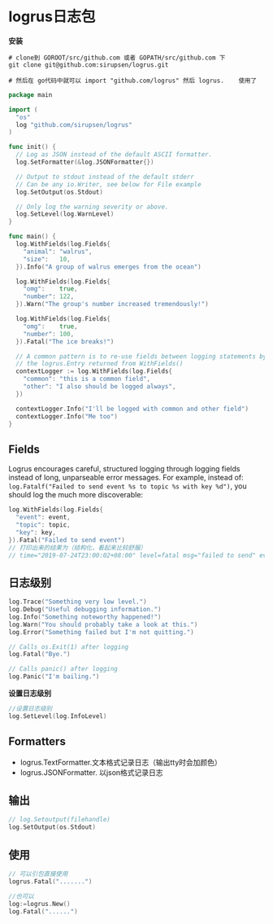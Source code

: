 # logrus日志包

**安装**

```
# clone到 GOROOT/src/github.com 或者 GOPATH/src/github.com 下
git clone git@github.com:sirupsen/logrus.git

# 然后在 go代码中就可以 import "github.com/logrus" 然后 logrus.    使用了
```



```go
package main

import (
  "os"
  log "github.com/sirupsen/logrus"
)

func init() {
  // Log as JSON instead of the default ASCII formatter.
  log.SetFormatter(&log.JSONFormatter{})

  // Output to stdout instead of the default stderr
  // Can be any io.Writer, see below for File example
  log.SetOutput(os.Stdout)

  // Only log the warning severity or above.
  log.SetLevel(log.WarnLevel)
}

func main() {
  log.WithFields(log.Fields{
    "animal": "walrus",
    "size":   10,
  }).Info("A group of walrus emerges from the ocean")

  log.WithFields(log.Fields{
    "omg":    true,
    "number": 122,
  }).Warn("The group's number increased tremendously!")

  log.WithFields(log.Fields{
    "omg":    true,
    "number": 100,
  }).Fatal("The ice breaks!")

  // A common pattern is to re-use fields between logging statements by re-using
  // the logrus.Entry returned from WithFields()
  contextLogger := log.WithFields(log.Fields{
    "common": "this is a common field",
    "other": "I also should be logged always",
  })

  contextLogger.Info("I'll be logged with common and other field")
  contextLogger.Info("Me too")
}
```





## Fields

Logrus encourages careful, structured logging through logging fields instead of long, unparseable error messages. For example, instead of: `log.Fatalf("Failed to send event %s to topic %s with key %d")`, you should log the much more discoverable:

```go
log.WithFields(log.Fields{
  "event": event,
  "topic": topic,
  "key": key,
}).Fatal("Failed to send event")
// 打印出来的结果为（结构化，看起来比较舒服）
// time="2019-07-24T23:00:02+08:00" level=fatal msg="failed to send" event=open topic=learn key=sonething
```



## 日志级别

```go
log.Trace("Something very low level.")
log.Debug("Useful debugging information.")
log.Info("Something noteworthy happened!")
log.Warn("You should probably take a look at this.")
log.Error("Something failed but I'm not quitting.")

// Calls os.Exit(1) after logging
log.Fatal("Bye.")

// Calls panic() after logging
log.Panic("I'm bailing.")
```

**设置日志级别**

```go
//设置日志级别
log.SetLevel(log.InfoLevel)
```



## Formatters

* logrus.TextFormatter.文本格式记录日志（输出tty时会加颜色）
* logrus.JSONFormatter. 以json格式记录日志



## 输出

```go
// log.Setoutput(filehandle)
log.SetOutput(os.Stdout)
```



## 使用

```go
// 可以引包直接使用
logrus.Fatal(".......")

//也可以
log:=logrus.New()
log.Fatal("......")
```

